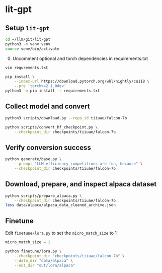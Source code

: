 # lit-gpt

## Setup `lit-gpt`

```bash
cd ~/llm/git/lit-gpt
python3 -m venv venv
source venv/bin/activate
```

0. Uncomment optional and torch dependencies in requirements.txt

```bash
vim requrements.txt
```

```bash
pip install \
    --index-url https://download.pytorch.org/whl/nightly/cu118 \
    --pre 'torch>=2.1.0dev'
python3 -m pip install -r requirements.txt
```

## Collect model and convert

```bash
python3 scripts/download.py --repo_id tiiuae/falcon-7b
```

```bash
python scripts/convert_hf_checkpoint.py \
    --checkpoint_dir checkpoints/tiiuae/falcon-7b
```

## Verify conversion success

```bash
python generate/base.py \
    --prompt "LLM efficiency competitions are fun, because" \
    --checkpoint_dir checkpoints/tiiuae/falcon-7b
```

## Download, prepare, and inspect alpaca dataset

```bash
python scripts/prepare_alpaca.py \
    --checkpoint_dir checkpoints/tiiuae/falcon-7b
less data/alpaca/alpaca_data_cleaned_archive.json
```

## Finetune

Edit `finetune/lora.py` to set the `micro_match_size` to 1

```python
micro_match_size = 1
```

```bash
python finetune/lora.py \
    --checkpoint_dir "checkpoints/tiiuae/falcon-7b" \
    --data_dir "data/alpaca" \
    --out_dir "out/lora/alpaca"
```
